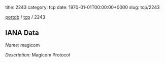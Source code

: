 title: 2243
category: tcp
date: 1970-01-01T00:00:00+0000
slug: tcp/2243

[portdb](/) / [tcp](/category/tcp.html) / 2243


## IANA Data

_Name:_ magicom

_Description:_ Magicom Protocol

